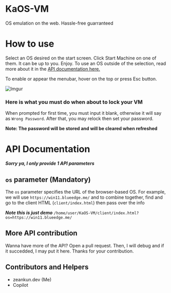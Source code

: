 # KaOS-VM
OS emulation on the web. Hassle-free guarranteed

# How to use
Select an OS desired on the start screen. Click Start Machine on one of them. It can be up to you. Enjoy.
To use an OS outside of the selection, read more about it in the [API documentation here.](#api-documentation)

To enable or appear the menubar, hover on the top or press Esc button.

![Imgur](https://i.imgur.com/cezjlLV.gif)
### Here is what you must do when about to lock your VM
When prompted for first time, you must input it blank, otherwise it will say as `Wrong Password`. After that, you may relock then set your password.

**Note: The password will be stored and will be cleared when refreshed**
# API Documentation
***Sorry ya, I only provide 1 API parameters***

## `os` parameter (Mandatory)
The `os` parameter specifies the URL of the browser-based OS. For example, we will use `https://win11.blueedge.me/` and to combine together, 
find and go to the client HTML (`client/index.html`) then pass over the info

***Note this is just demo***
```/home/user/KaOS-VM/client/index.html?os=https://win11.blueedge.me/```

## More API contribution
Wanna have more of the API? Open a pull request. Then, I will debug and if it succedded, I may put it here.
Thanks for your contribution.

## Contributors and Helpers
- zeankun.dev (Me)
- Copilot
